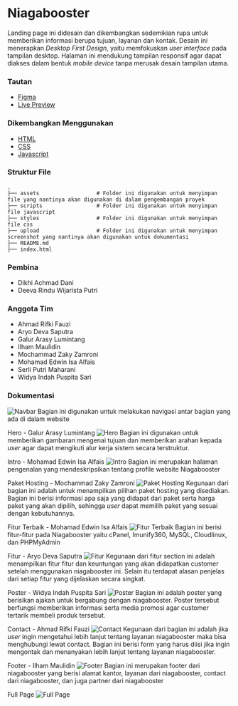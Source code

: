 # Niagabooster

Landing page ini didesain dan dikembangkan sedemikian rupa untuk memberikan informasi berupa tujuan, layanan dan kontak.
Desain ini menerapkan *Desktop First Design*, yaitu memfokuskan *user interface* pada tampilan desktop.
Halaman ini mendukung tampilan responsif agar dapat diakses dalam bentuk *mobile device* tanpa merusak desain tampilan utama.

### Tautan
- [Figma](https://www.figma.com/file/X9pZ2iW3jf9NFWaCDcvQEM/PROJECT-WRI?node-id=2%3A3)
- [Live Preview](https://evanhendersonrichtbyte.github.io/wri-phyton-landing-page/)

### Dikembangkan Menggunakan

- [HTML](https://id.wikipedia.org/wiki/HTML)
- [CSS](https://en.wikipedia.org/wiki/CSS)
- [Javascript](https://id.wikipedia.org/wiki/JavaScript)

### Struktur File
    .
    ├── assets                  # Folder ini digunakan untuk menyimpan file yang nantinya akan digunakan di dalam pengembangan proyek
    ├── scripts                 # Folder ini digunakan untuk menyimpan file javascript
    ├── styles                  # Folder ini digunakan untuk menyimpan file css
    ├── upload                  # Folder ini digunakan untuk menyimpan screenshot yang nantinya akan digunakan untuk dokumentasi
    ├── README.md            
    ├── index.html

### Pembina

- Dikhi Achmad Dani
- Deeva Rindu Wijarista Putri

### Anggota Tim

- Ahmad Rifki Fauzi
- Aryo Deva Saputra
- Galur Arasy Lumintang
- Ilham Maulidin
- Mochammad Zaky Zamroni
- Mohamad Edwin Isa Alfais
- Serli Putri Maharani
- Widya Indah Puspita Sari

### Dokumentasi
![Navbar](https://github.com/EvanHendersonRichtByte/wri-phyton-landing-page/blob/main/upload/navbar.png)
Bagian ini digunakan untuk melakukan navigasi antar bagian yang ada di dalam website

Hero - Galur Arasy Lumintang
![Hero](https://github.com/EvanHendersonRichtByte/wri-phyton-landing-page/blob/main/upload/hero.png)
Bagian ini digunakan untuk memberikan gambaran mengenai tujuan dan memberikan arahan kepada *user* agar dapat mengikuti alur kerja sistem secara terstruktur.

Intro - Mohamad Edwin Isa Alfais
![Intro](https://github.com/EvanHendersonRichtByte/wri-phyton-landing-page/blob/main/upload/Intro.png)
Bagian ini merupakan halaman pengenalan yang mendeskripsikan tentang profile website Niagabooster

Paket Hosting - Mochammad Zaky Zamroni
![Paket Hosting](https://github.com/EvanHendersonRichtByte/wri-phyton-landing-page/blob/main/upload/pakethosting.png)
Kegunaan dari bagian ini adalah untuk menampilkan pilihan paket hosting yang disediakan. Bagian ini berisi informasi apa saja yang didapat dari paket serta harga paket yang akan dipilih, sehingga *user* dapat memilih paket yang sesuai dengan kebutuhannya.

Fitur Terbaik - Mohamad Edwin Isa Alfais
![Fitur Terbaik](https://github.com/EvanHendersonRichtByte/wri-phyton-landing-page/blob/main/upload/Fitur%20Terbaik.png)
Bagian ini berisi fitur-fitur pada Niagabooster yaitu cPanel, Imunify360, MySQL, Cloudlinux, dan PHPMyAdmin

Fitur - Aryo Deva Saputra
![Fitur](https://github.com/EvanHendersonRichtByte/wri-phyton-landing-page/blob/main/upload/fitursection.png)
Kegunaan dari fitur section ini adalah menampilkan fitur fitur dan keuntungan yang akan didapatkan customer setelah menggunakan niagabooster ini. Selain itu terdapat alasan penjelas dari setiap fitur yang dijelaskan secara singkat.

Poster - Widya Indah Puspita Sari
![Poster](https://github.com/EvanHendersonRichtByte/wri-phyton-landing-page/blob/main/upload/poster.png)
Bagian ini adalah poster yang berisikan ajakan untuk bergabung dengan niagabooster. Poster tersebut berfungsi memberikan informasi serta media promosi agar customer tertarik membeli produk tersebut.

Contact - Ahmad Rifki Fauzi
![Contact](https://github.com/EvanHendersonRichtByte/wri-phyton-landing-page/blob/main/upload/Contact.PNG)
Kegunaan dari bagian ini adalah jika *user* ingin mengetahui lebih lanjut tentang layanan niagabooster maka bisa menghubungi lewat contact. Bagian ini berisi form yang harus diisi jika ingin mengontak dan menanyakan lebih lanjut tentang layanan niagabooster.

Footer - Ilham Maulidin
![Footer](https://github.com/EvanHendersonRichtByte/wri-phyton-landing-page/blob/main/upload/footer.png)
Bagian ini merupakan footer dari niagabooster yang berisi alamat kantor, layanan dari niagabooster, contact dari niagabooster, dan juga partner dari niagabooster

Full Page
![Full Page](https://github.com/EvanHendersonRichtByte/wri-phyton-landing-page/blob/main/upload/fullpage.png)
